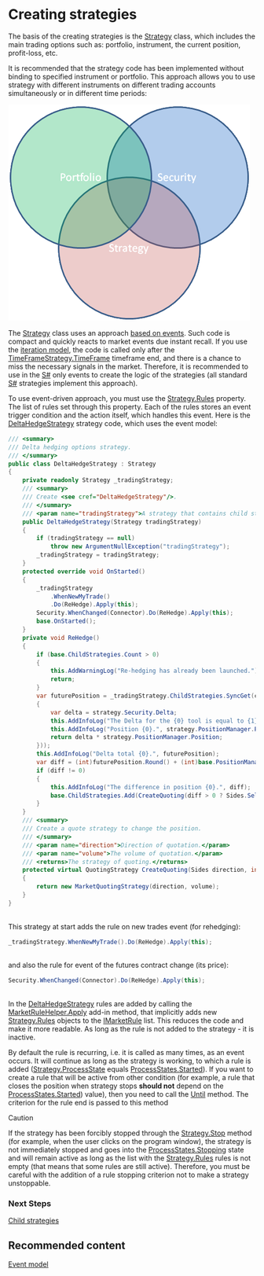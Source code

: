 # Creating strategies

The basis of the creating strategies is the [Strategy](xref:StockSharp.Algo.Strategies.Strategy) class, which includes the main trading options such as: portfolio, instrument, the current position, profit\-loss, etc. 

It is recommended that the strategy code has been implemented without binding to specified instrument or portfolio. This approach allows you to use strategy with different instruments on different trading accounts simultaneously or in different time periods: 

![strategy](../images/strategy.png)

The [Strategy](xref:StockSharp.Algo.Strategies.Strategy) class uses an approach [based on events](EventModel.md). Such code is compact and quickly reacts to market events due instant recall. If you use the [iteration model](StrategyCreate.md), the code is called only after the [TimeFrameStrategy.TimeFrame](xref:StockSharp.Algo.Strategies.TimeFrameStrategy.TimeFrame) timeframe end, and there is a chance to miss the necessary signals in the market. Therefore, it is recommended to use in the [S\#](StockSharpAbout.md) only events to create the logic of the strategies (all standard [S\#](StockSharpAbout.md) strategies implement this approach). 

To use event\-driven approach, you must use the [Strategy.Rules](xref:StockSharp.Algo.Strategies.Strategy.Rules) property. The list of rules set through this property. Each of the rules stores an event trigger condition and the action itself, which handles this event. Here is the [DeltaHedgeStrategy](xref:StockSharp.Algo.Strategies.Derivatives.DeltaHedgeStrategy) strategy code, which uses the event model: 

```cs
/// <summary>
/// Delta hedging options strategy.
/// </summary>
public class DeltaHedgeStrategy : Strategy
{
    private readonly Strategy _tradingStrategy;
    /// <summary>
    /// Create <see cref="DeltaHedgeStrategy"/>.
    /// </summary>
    /// <param name="tradingStrategy">A strategy that contains child strategies that trade on a separate strike.</param>
    public DeltaHedgeStrategy(Strategy tradingStrategy)
    {
        if (tradingStrategy == null)
            throw new ArgumentNullException("tradingStrategy");
        _tradingStrategy = tradingStrategy;
    }
    protected override void OnStarted()
    {
        _tradingStrategy
            .WhenNewMyTrade()
            .Do(ReHedge).Apply(this);
        Security.WhenChanged(Connector).Do(ReHedge).Apply(this);
        base.OnStarted();
    }
    private void ReHedge()
    {
        if (base.ChildStrategies.Count > 0)
        {
            this.AddWarningLog("Re-hedging has already been launched.");
            return;
        }
        var futurePosition = _tradingStrategy.ChildStrategies.SyncGet(c => c.Sum(strategy =>
        {
            var delta = strategy.Security.Delta;
            this.AddInfoLog("The Delta for the {0} tool is equal to {1}.", strategy.Security, delta);
            this.AddInfoLog("Position {0}.", strategy.PositionManager.Position);
            return delta * strategy.PositionManager.Position;
        }));
        this.AddInfoLog("Delta total {0}.", futurePosition);
        var diff = (int)futurePosition.Round() + (int)base.PositionManager.Position;
        if (diff != 0)
        {
            this.AddInfoLog("The difference in position {0}.", diff);
            base.ChildStrategies.Add(CreateQuoting(diff > 0 ? Sides.Sell : Sides.Buy, diff.Abs()));
        }
    }
    /// <summary>
    /// Create a quote strategy to change the position.
    /// </summary>
    /// <param name="direction">Direction of quotation.</param>
    /// <param name="volume">The volume of quotation.</param>
    /// <returns>The strategy of quoting.</returns>
    protected virtual QuotingStrategy CreateQuoting(Sides direction, int volume)
    {
        return new MarketQuotingStrategy(direction, volume);
    }
}
		
```

This strategy at start adds the rule on new trades event (for rehedging): 

```cs
_tradingStrategy.WhenNewMyTrade().Do(ReHedge).Apply(this);
		
```

and also the rule for event of the futures contract change (its price): 

```cs
Security.WhenChanged(Connector).Do(ReHedge).Apply(this);
		
```

In the [DeltaHedgeStrategy](xref:StockSharp.Algo.Strategies.Derivatives.DeltaHedgeStrategy) rules are added by calling the [MarketRuleHelper.Apply](xref:StockSharp.Algo.MarketRuleHelper.Apply) add\-in method, that implicitly adds new [Strategy.Rules](xref:StockSharp.Algo.Strategies.Strategy.Rules) objects to the [IMarketRule](xref:StockSharp.Algo.IMarketRule) list. This reduces the code and make it more readable. As long as the rule is not added to the strategy \- it is inactive. 

By default the rule is recurring, i.e. it is called as many times, as an event occurs. It will continue as long as the strategy is working, to which a rule is added ([Strategy.ProcessState](xref:StockSharp.Algo.Strategies.Strategy.ProcessState) equals [ProcessStates.Started](xref:StockSharp.Algo.ProcessStates.Started)). If you want to create a rule that will be active from other condition (for example, a rule that closes the position when strategy stops **should not** depend on the [ProcessStates.Started](xref:StockSharp.Algo.ProcessStates.Started)) value), then you need to call the [Until](xref:StockSharp.Algo.MarketRule`2.Until) method. The criterion for the rule end is passed to this method 

> [!CAUTION]
> If the strategy has been forcibly stopped through the [Strategy.Stop](xref:StockSharp.Algo.Strategies.Strategy.Stop) method (for example, when the user clicks on the program window), the strategy is not immediately stopped and goes into the [ProcessStates.Stopping](xref:StockSharp.Algo.ProcessStates.Stopping) state and will remain active as long as the list with the [Strategy.Rules](xref:StockSharp.Algo.Strategies.Strategy.Rules) rules is not empty (that means that some rules are still active). Therefore, you must be careful with the addition of a rule stopping criterion not to make a strategy unstoppable. 

### Next Steps

[Child strategies](StrategyChilds.md)

## Recommended content

[Event model](EventModel.md)
